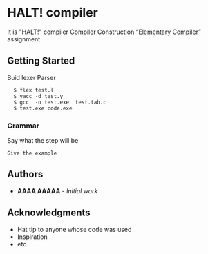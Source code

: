 # HALT! compiler

It is "HALT!" compiler
Compiler Construction “Elementary Compiler” assignment

## Getting Started

Buid lexer Parser

```
  $ flex test.l
  $ yacc -d test.y
  $ gcc  -o test.exe  test.tab.c 
  $ test.exe code.exe

```

### Grammar

Say what the step will be

```
Give the example
```


## Authors

* **AAAA AAAAA** - *Initial work* 

## Acknowledgments

* Hat tip to anyone whose code was used
* Inspiration
* etc

